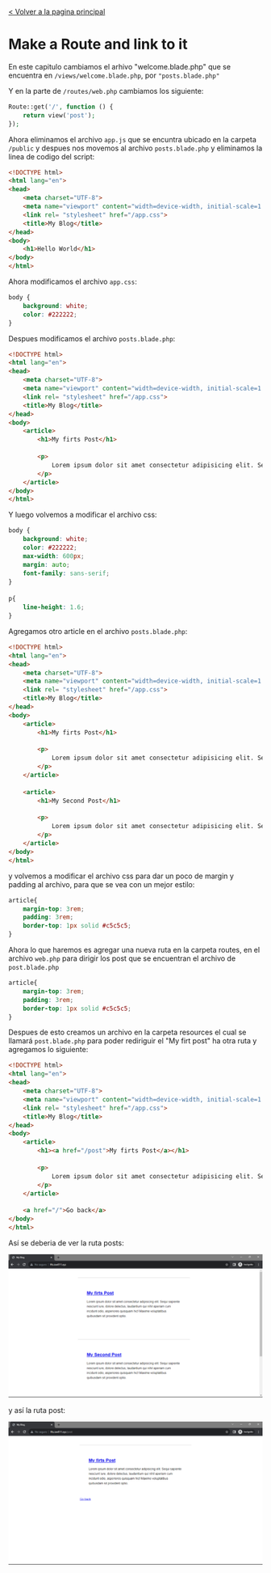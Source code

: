 [< Volver a la pagina principal](/docs/readme.md)

# Make a Route and link to it

En este capitulo cambiamos el arhivo "welcome.blade.php" que se encuentra en `/views/welcome.blade.php`, por `"posts.blade.php"`

Y en la parte de `/routes/web.php` cambiamos los siguiente:

```php
Route::get('/', function () {
    return view('post');
});
```

Ahora eliminamos el archivo `app.js` que se encuntra ubicado en la carpeta `/public` y despues nos movemos al archivo `posts.blade.php` y eliminamos la linea de codigo del script:

```html
<!DOCTYPE html>
<html lang="en">
<head>
    <meta charset="UTF-8">
    <meta name="viewport" content="width=device-width, initial-scale=1.0">
    <link rel= "stylesheet" href="/app.css">
    <title>My Blog</title>
</head>
<body>
    <h1>Hello World</h1>
</body>
</html>
```

Ahora modificamos el archivo `app.css`:

```css
body {
    background: white;
    color: #222222;
}
```

Despues modificamos el archivo `posts.blade.php`:

```html
<!DOCTYPE html>
<html lang="en">
<head>
    <meta charset="UTF-8">
    <meta name="viewport" content="width=device-width, initial-scale=1.0">
    <link rel= "stylesheet" href="/app.css">
    <title>My Blog</title>
</head>
<body>
    <article>
        <h1>My firts Post</h1>

        <p>
            Lorem ipsum dolor sit amet consectetur adipisicing elit. Sequi sapiente nesciunt iure, dolore delectus, laudantium qui nihil aperiam cum incidunt odio, asperiores quisquam hic! Maxime voluptatibus quibusdam sit provident optio.
        </p>
    </article>
</body>
</html>
```

Y luego volvemos a modificar el archivo css:

```css
body {
    background: white;
    color: #222222;
    max-width: 600px;
    margin: auto;
    font-family: sans-serif;
}

p{
    line-height: 1.6;
}
```

Agregamos otro article en el archivo `posts.blade.php`:

```html
<!DOCTYPE html>
<html lang="en">
<head>
    <meta charset="UTF-8">
    <meta name="viewport" content="width=device-width, initial-scale=1.0">
    <link rel= "stylesheet" href="/app.css">
    <title>My Blog</title>
</head>
<body>
    <article>
        <h1>My firts Post</h1>

        <p>
            Lorem ipsum dolor sit amet consectetur adipisicing elit. Sequi sapiente nesciunt iure, dolore delectus, laudantium qui nihil aperiam cum incidunt odio, asperiores quisquam hic! Maxime voluptatibus quibusdam sit provident optio.
        </p>
    </article>

    <article>
        <h1>My Second Post</h1>

        <p>
            Lorem ipsum dolor sit amet consectetur adipisicing elit. Sequi sapiente nesciunt iure, dolore delectus, laudantium qui nihil aperiam cum incidunt odio, asperiores quisquam hic! Maxime voluptatibus quibusdam sit provident optio.
        </p>
    </article>
</body>
</html>
```

y volvemos a modificar el archivo css para dar un poco de margin y padding al archivo, para que se vea con un mejor estilo:

```css
article{
    margin-top: 3rem;
    padding: 3rem;
    border-top: 1px solid #c5c5c5; 
}
```

Ahora lo que haremos es agregar una nueva ruta en la carpeta routes, en el archivo `web.php` para dirigir los post que se encuentran el archivo de `post.blade.php`

```css
article{
    margin-top: 3rem;
    padding: 3rem;
    border-top: 1px solid #c5c5c5; 
}
```

Despues de esto creamos un archivo en la carpeta resources el cual se llamará `post.blade.php` para poder rediriguir el "My firt post" ha otra ruta y agregamos lo siguiente:

```html
<!DOCTYPE html>
<html lang="en">
<head>
    <meta charset="UTF-8">
    <meta name="viewport" content="width=device-width, initial-scale=1.0">
    <link rel= "stylesheet" href="/app.css">
    <title>My Blog</title>
</head>
<body>
    <article>
        <h1><a href="/post">My firts Post</a></h1>

        <p>
            Lorem ipsum dolor sit amet consectetur adipisicing elit. Sequi sapiente nesciunt iure, dolore delectus, laudantium qui nihil aperiam cum incidunt odio, asperiores quisquam hic! Maxime voluptatibus quibusdam sit provident optio.
        </p>
    </article>

    <a href="/">Go back</a>
</body>
</html>
```

Así se deberia de ver la ruta posts:

![Pagina Posts](images/pagina_Posts.png)

y así la ruta post:

![Pagina Post](images/pagina_Post.png)




